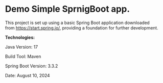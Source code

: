 # Demo Simple SprnigBoot app.
This project is set up using a basic Spring Boot application downloaded from https://start.spring.io/, providing a foundation for further development.

**Technologies:**

Java Version: 17

Build Tool: Maven

Spring Boot Version: 3.3.2

Date: August 10, 2024
